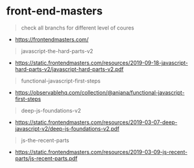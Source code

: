 # front-end-masters

> check all branchs for different level of coures
- https://frontendmasters.com/

> javascript-the-hard-parts-v2
- https://static.frontendmasters.com/resources/2019-09-18-javascript-hard-parts-v2/javascript-hard-parts-v2.pdf


> functional-javascript-first-steps
- https://observablehq.com/collection/@anjana/functional-javascript-first-steps


> deep-js-foundations-v2
- https://static.frontendmasters.com/resources/2019-03-07-deep-javascript-v2/deep-js-foundations-v2.pdf

> js-the-recent-parts
- https://static.frontendmasters.com/resources/2019-03-09-js-recent-parts/js-recent-parts.pdf